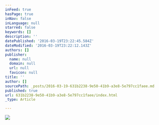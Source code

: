 ```yaml
---
inFeed: true
hasPage: true
inNav: false
inLanguage: null
starred: false
keywords: []
description: ''
datePublished: '2016-03-19T23:22:45.584Z'
dateModified: '2016-03-19T23:22:12.143Z'
authors: []
publisher:
  name: null
  domain: null
  url: null
  favicon: null
title: ''
author: []
sourcePath: _posts/2016-03-19-631b2238-9e50-41b9-a3e8-5e797cc1faee.md
published: true
url: 631b2238-9e50-41b9-a3e8-5e797cc1faee/index.html
_type: Article

---
```

![](https://the-grid-user-content.s3-us-west-2.amazonaws.com/5cf095a4-0ac6-4648-8462-4f2607628824.jpg)